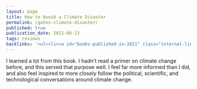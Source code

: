 ```yaml
---
layout: page
title: How to Avoid a Climate Disaster
permalink: /gates-climate-disaster/
published: true
publication_date: 2021-04-13
tags: reviews
backlinks: '<ul><li><a id="books-published-in-2021" class="internal-link" href="/books-published-in-2021/">Published in 2021</a></li><li><a id="books-read-in-2021" class="internal-link" href="/books-read-in-2021/">Read in 2021</a></li><li><a id="books-tag-climate-change" class="internal-link" href="/books-tag-climate-change/">Climate change</a></li><li><a id="books-tag-nonfiction" class="internal-link" href="/books-tag-nonfiction/">Nonfiction</a></li><li><a id="books-tag-science" class="internal-link" href="/books-tag-science/">Science</a></li><li><a id="reviews" class="internal-link" href="/reviews/">Reviews</a></li><li><a id="site-history" class="internal-link" href="/site-history/">Site history</a></li></ul>'
---
```


I learned a lot from this book. I hadn't read a primer on climate change before, and this served that purpose well. I feel far more informed than I did, and also feel inspired to more closely follow the political, scientific, and technological conversations around climate change.